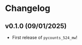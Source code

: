 # Changelog

<!--next-version-placeholder-->

## v0.1.0 (09/01/2025)

- First release of `pycounts_524_mw`!